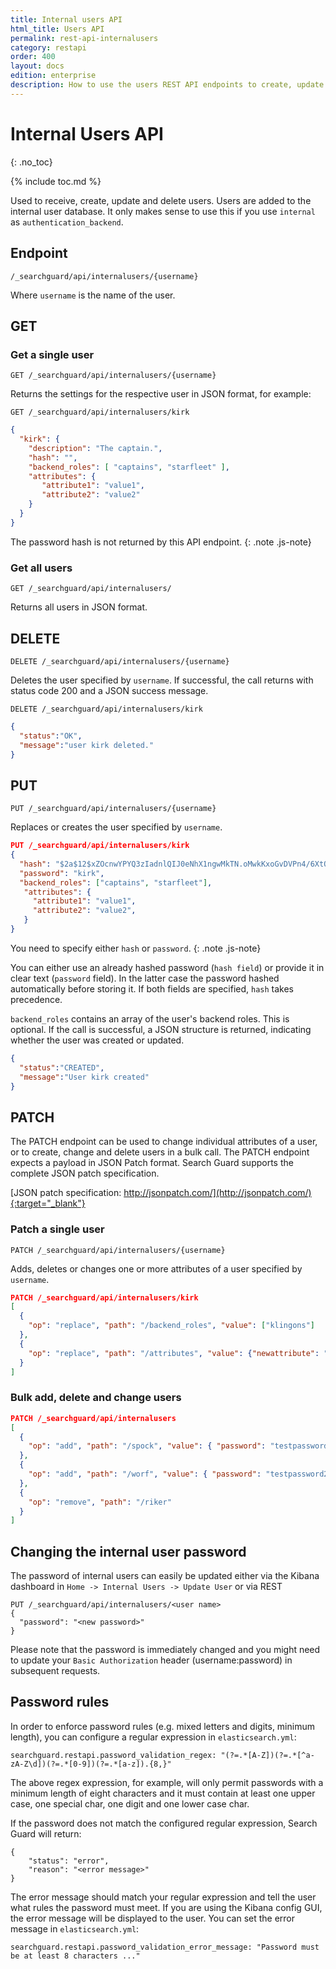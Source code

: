 ```yaml
---
title: Internal users API
html_title: Users API
permalink: rest-api-internalusers
category: restapi
order: 400
layout: docs
edition: enterprise
description: How to use the users REST API endpoints to create, update and delete Search Guard users.
---
```

<!---
Copyright 2022 floragunn GmbH
-->

# Internal Users API
{: .no_toc}

{% include toc.md %}

Used to receive, create, update and delete users. Users are added to the internal user database. It only makes sense to use this if you use `internal` as `authentication_backend`.

## Endpoint

```
/_searchguard/api/internalusers/{username}
```

Where `username` is the name of the user.

## GET

### Get a single user

```
GET /_searchguard/api/internalusers/{username}
```
Returns the settings for the respective user in JSON format, for example:

```
GET /_searchguard/api/internalusers/kirk
```

```json
{
  "kirk": {
    "description": "The captain.",
    "hash": "",
    "backend_roles": [ "captains", "starfleet" ],
    "attributes": {
       "attribute1": "value1",
       "attribute2": "value2"   	
    }
  }
}
```

The password hash is not returned by this API endpoint.
{: .note .js-note}

### Get all users

```
GET /_searchguard/api/internalusers/
```

Returns all users in JSON format.

## DELETE

```
DELETE /_searchguard/api/internalusers/{username}
```

Deletes the user specified by `username`. If successful, the call returns with status code 200 and a JSON success message.

```
DELETE /_searchguard/api/internalusers/kirk
```

```json
{
  "status":"OK",
  "message":"user kirk deleted."
}
```

## PUT

```
PUT /_searchguard/api/internalusers/{username}
```

Replaces or creates the user specified by `username`.

```json
PUT /_searchguard/api/internalusers/kirk
{
  "hash": "$2a$12$xZOcnwYPYQ3zIadnlQIJ0eNhX1ngwMkTN.oMwkKxoGvDVPn4/6XtO", OR
  "password": "kirk",
  "backend_roles": ["captains", "starfleet"],
   "attributes": {
     "attribute1": "value1",
     "attribute2": "value2",       	
   }
}
```


You need to specify either `hash` or `password`. 
{: .note .js-note}

You can either use an already hashed password (`hash field`) or provide it in clear text (`password` field). In the latter case the password hashed automatically before storing it. If both fields are specified, `hash` takes precedence.

`backend_roles` contains an array of the user's backend roles. This is optional. If the call is successful, a JSON structure is returned, indicating whether the user was created or updated.

```json
{
  "status":"CREATED",
  "message":"User kirk created"
}
```

## PATCH

The PATCH endpoint can be used to change individual attributes of a user, or to create, change and delete users in a bulk call. The PATCH endpoint expects a payload in JSON Patch format. Search Guard supports the complete JSON patch specification.

[JSON patch specification: http://jsonpatch.com/](http://jsonpatch.com/){:target="_blank"}

### Patch a single user

```
PATCH /_searchguard/api/internalusers/{username}
```

Adds, deletes or changes one or more attributes of a user specified by `username`.

```json
PATCH /_searchguard/api/internalusers/kirk
[ 
  { 
    "op": "replace", "path": "/backend_roles", "value": ["klingons"] 
  },
  { 
    "op": "replace", "path": "/attributes", "value": {"newattribute": "newvalue"} 
  }
]
```

### Bulk add, delete and change users

```json
PATCH /_searchguard/api/internalusers
[ 
  { 
    "op": "add", "path": "/spock", "value": { "password": "testpassword1", "backend_roles": ["testrole1"] } 
  },
  { 
    "op": "add", "path": "/worf", "value": { "password": "testpassword2", "backend_roles": ["testrole2"] } 
  },
  { 
    "op": "remove", "path": "/riker"
  }
]
```

## Changing the internal user password

The password of internal users can easily be updated either via the Kibana dashboard in `Home -> Internal Users -> Update User` or via REST

```
PUT /_searchguard/api/internalusers/<user name>
{
  "password": "<new password>"
}
```

Please note that the password is immediately changed and you might need to update your `Basic Authorization` header (username:password) in subsequent requests.

## Password rules

In order to enforce password rules (e.g. mixed letters and digits, minimum length), you can configure a regular expression in `elasticsearch.yml`:

```
searchguard.restapi.password_validation_regex: "(?=.*[A-Z])(?=.*[^a-zA-Z\d])(?=.*[0-9])(?=.*[a-z]).{8,}"
```

The above regex expression, for example, will only permit passwords with a minimum length of eight characters and it must contain at least one upper case, one special char, one digit and one lower case char.

If the password does not match the configured regular expression, Search Guard will return:

```
{
	"status": "error",
	"reason": "<error message>"
} 
```

The error message should match your regular expression and tell the user what rules the password must meet. If you are using the Kibana config GUI, the error message will be displayed to the user. You can set the error message in `elasticsearch.yml`:

```
searchguard.restapi.password_validation_error_message: "Password must be at least 8 characters ..."
```
